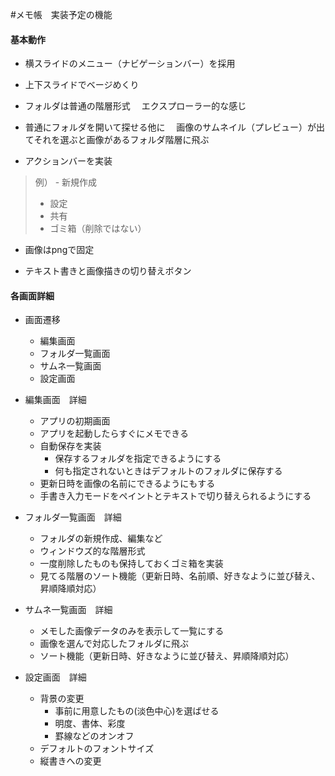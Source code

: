#メモ帳　実装予定の機能

#### 基本動作

- 横スライドのメニュー（ナビゲーションバー）を採用

- 上下スライドでベージめくり

- フォルダは普通の階層形式
　エクスプローラー的な感じ

- 普通にフォルダを開いて探せる他に
　画像のサムネイル（プレビュー）が出てそれを選ぶと画像があるフォルダ階層に飛ぶ

- アクションバーを実装
> 例）	- 新規作成
>	- 設定
>	- 共有
>	- ゴミ箱（削除ではない）

- 画像はpngで固定

- テキスト書きと画像描きの切り替えボタン

#### 各画面詳細

- 画面遷移
	- 編集画面
	- フォルダ一覧画面
	- サムネ一覧画面
	- 設定画面

- 編集画面　詳細
	- アプリの初期画面
	- アプリを起動したらすぐにメモできる
	- 自動保存を実装
		- 保存するフォルダを指定できるようにする
		- 何も指定されないときはデフォルトのフォルダに保存する
	- 更新日時を画像の名前にできるようにもする
	- 手書き入力モードをペイントとテキストで切り替えられるようにする

- フォルダ一覧画面　詳細
	- フォルダの新規作成、編集など
	- ウィンドウズ的な階層形式
	- 一度削除したものも保持しておくゴミ箱を実装
	- 見てる階層のソート機能（更新日時、名前順、好きなように並び替え、昇順降順対応）

- サムネ一覧画面　詳細
	- メモした画像データのみを表示して一覧にする
	- 画像を選んで対応したフォルダに飛ぶ
	- ソート機能（更新日時、好きなように並び替え、昇順降順対応）

- 設定画面　詳細
	- 背景の変更
		- 事前に用意したもの(淡色中心)を選ばせる
		- 明度、書体、彩度
		- 罫線などのオンオフ
	- デフォルトのフォントサイズ
	- 縦書きへの変更
